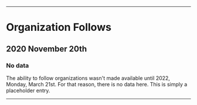 
***

# Organization Follows

## 2020 November 20th

### No data

The ability to follow organizations wasn't made available until 2022, Monday, March 21st. For that reason, there is no data here. This is simply a placeholder entry.

***
